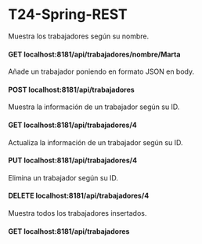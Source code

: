 # T24-Spring-REST

Muestra los trabajadores según su nombre.
#### GET localhost:8181/api/trabajadores/nombre/Marta  

Añade un trabajador poniendo en formato JSON en body.
#### POST localhost:8181/api/trabajadores

Muestra la información de un trabajador según su ID.
#### GET localhost:8181/api/trabajadores/4

Actualiza la información de un trabajador según su ID.
#### PUT localhost:8181/api/trabajadores/4

Elimina un trabajador según su ID.
#### DELETE localhost:8181/api/trabajadores/4

Muestra todos los trabajadores insertados.
#### GET localhost:8181/api/trabajadores
